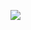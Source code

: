[![](https://github-readme-stats.vercel.app/api?username=jinguangyue&show_icons=true&theme=radical)](https://github.com/anuraghazra/github-readme-stats)


